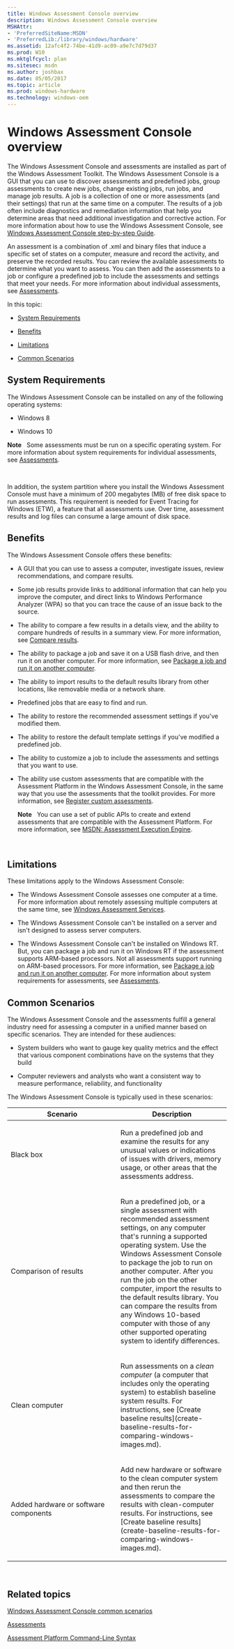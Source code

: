 ```yaml
---
title: Windows Assessment Console overview
description: Windows Assessment Console overview
MSHAttr:
- 'PreferredSiteName:MSDN'
- 'PreferredLib:/library/windows/hardware'
ms.assetid: 12afc4f2-74be-41d9-ac09-a9e7c7d79d37
ms.prod: W10
ms.mktglfcycl: plan
ms.sitesec: msdn
ms.author: joshbax
ms.date: 05/05/2017
ms.topic: article
ms.prod: windows-hardware
ms.technology: windows-oem
---
```


# Windows Assessment Console overview


The Windows Assessment Console and assessments are installed as part of the Windows Assessment Toolkit. The Windows Assessment Console is a GUI that you can use to discover assessments and predefined jobs, group assessments to create new jobs, change existing jobs, run jobs, and manage job results. A job is a collection of one or more assessments (and their settings) that run at the same time on a computer. The results of a job often include diagnostics and remediation information that help you determine areas that need additional investigation and corrective action. For more information about how to use the Windows Assessment Console, see [Windows Assessment Console step-by-step Guide](windows-assessment-console-step-by-step-guide.md).

An assessment is a combination of .xml and binary files that induce a specific set of states on a computer, measure and record the activity, and preserve the recorded results. You can review the available assessments to determine what you want to assess. You can then add the assessments to a job or configure a predefined job to include the assessments and settings that meet your needs. For more information about individual assessments, see [Assessments](assessments.md).

In this topic:

-   [System Requirements](#asmt-sysreq)

-   [Benefits](#asmt-benefits)

-   [Limitations](#asmt-limitations)

-   [Common Scenarios](#asmt-scenarios)

## <a href="" id="asmt-sysreq"></a>System Requirements


The Windows Assessment Console can be installed on any of the following operating systems:

-   Windows 8

-   Windows 10

**Note**  
Some assessments must be run on a specific operating system. For more information about system requirements for individual assessments, see [Assessments](assessments.md).

 

In addition, the system partition where you install the Windows Assessment Console must have a minimum of 200 megabytes (MB) of free disk space to run assessments. This requirement is needed for Event Tracing for Windows (ETW), a feature that all assessments use. Over time, assessment results and log files can consume a large amount of disk space.

## <a href="" id="asmt-benefits"></a>Benefits


The Windows Assessment Console offers these benefits:

-   A GUI that you can use to assess a computer, investigate issues, review recommendations, and compare results.

-   Some job results provide links to additional information that can help you improve the computer, and direct links to Windows Performance Analyzer (WPA) so that you can trace the cause of an issue back to the source.

-   The ability to compare a few results in a details view, and the ability to compare hundreds of results in a summary view. For more information, see [Compare results](compare-results.md).

-   The ability to package a job and save it on a USB flash drive, and then run it on another computer. For more information, see [Package a job and run it on another computer](package-a-job-and-run-it-on-another-computer.md).

-   The ability to import results to the default results library from other locations, like removable media or a network share.

-   Predefined jobs that are easy to find and run.

-   The ability to restore the recommended assessment settings if you've modified them.

-   The ability to restore the default template settings if you've modified a predefined job.

-   The ability to customize a job to include the assessments and settings that you want to use.

-   The ability use custom assessments that are compatible with the Assessment Platform in the Windows Assessment Console, in the same way that you use the assessments that the toolkit provides. For more information, see [Register custom assessments](register-and-unregister-custom-assessments.md).

    **Note**  
    You can use a set of public APIs to create and extend assessments that are compatible with the Assessment Platform. For more information, see [MSDN: Assessment Execution Engine](http://go.microsoft.com/fwlink/?LinkId=236367).

     

## <a href="" id="asmt-limitations"></a>Limitations


These limitations apply to the Windows Assessment Console:

-   The Windows Assessment Console assesses one computer at a time. For more information about remotely assessing multiple computers at the same time, see [Windows Assessment Services](windows-assessment-services-technical-reference.md).

-   The Windows Assessment Console can't be installed on a server and isn't designed to assess server computers.

-   The Windows Assessment Console can't be installed on Windows RT. But, you can package a job and run it on Windows RT if the assessment supports ARM-based processors. Not all assessments support running on ARM-based processors. For more information, see [Package a job and run it on another computer](package-a-job-and-run-it-on-another-computer.md). For more information about system requirements for assessments, see [Assessments](assessments.md).

## <a href="" id="asmt-scenarios"></a>Common Scenarios


The Windows Assessment Console and the assessments fulfill a general industry need for assessing a computer in a unified manner based on specific scenarios. They are intended for these audiences:

-   System builders who want to gauge key quality metrics and the effect that various component combinations have on the systems that they build

-   Computer reviewers and analysts who want a consistent way to measure performance, reliability, and functionality

The Windows Assessment Console is typically used in these scenarios:

<table>
<colgroup>
<col width="50%" />
<col width="50%" />
</colgroup>
<thead>
<tr class="header">
<th>Scenario</th>
<th>Description</th>
</tr>
</thead>
<tbody>
<tr class="odd">
<td><p>Black box</p></td>
<td><p>Run a predefined job and examine the results for any unusual values or indications of issues with drivers, memory usage, or other areas that the assessments address.</p></td>
</tr>
<tr class="even">
<td><p>Comparison of results</p></td>
<td><p>Run a predefined job, or a single assessment with recommended assessment settings, on any computer that's running a supported operating system. Use the Windows Assessment Console to package the job to run on another computer. After you run the job on the other computer, import the results to the default results library. You can compare the results from any Windows 10-based computer with those of any other supported operating system to identify differences.</p></td>
</tr>
<tr class="odd">
<td><p>Clean computer</p></td>
<td><p>Run assessments on a <em>clean computer</em> (a computer that includes only the operating system) to establish baseline system results. For instructions, see [Create baseline results](create-baseline-results-for-comparing-windows-images.md).</p></td>
</tr>
<tr class="even">
<td><p>Added hardware or software components</p></td>
<td><p>Add new hardware or software to the clean computer system and then rerun the assessments to compare the results with clean-computer results. For instructions, see [Create baseline results](create-baseline-results-for-comparing-windows-images.md).</p></td>
</tr>
</tbody>
</table>

 

## Related topics


[Windows Assessment Console common scenarios](windows-assessment-console-common-scenarios.md)

[Assessments](assessments.md)

[Assessment Platform Command-Line Syntax](assessment-platform-command-line-syntax.md)

 

 







